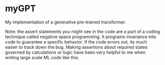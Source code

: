 # myGPT
My implementation of a generative pre-trained transformer. 

Note: the assert statements you might see in the code are a part of a coding technique called negative space programming. It programs invariance into code to guarantee a specific behavior.  If the code errors out, its much easier to track down the bug. Making assertions about required states governed by calculations or logic have been very helpful to me when writing large scale ML code like this.